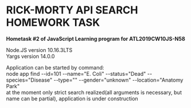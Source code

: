 # RICK-MORTY API SEARCH HOMEWORK TASK
<b>Hometask #2 of JavaScript Learning program for ATL2019CW10JS-N58</b><br>

Node.JS version 10.16.3LTS<br>
Yargs version 14.0.0<br>

Application can be started by command: <br>
node app find --id=101 --name="E. Coli" --status="Dead" --species="Disease" --type="" --gender="unknown" --location="Anatomy Park"
<br>
at the moment only strict search realized(all arguments is necessary, but name can be partial), application is under construction
